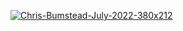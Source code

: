 [![Chris-Bumstead-July-2022-380x212](https://github.com/user-attachments/assets/5bb99e8d-61ef-4a64-ab13-97bb9f09a538)
](https://imgur.com/a/5TnQGra)
